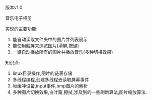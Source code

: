 版本v1.0

音乐电子相册

实现的主要功能:
1. 能自动读取文件夹中的图片并列表展示 
2. 能使用触屏来浏览图片(滑屏,按键) 
3. 一键自动播放所有的图片并播放音乐(多种切换效果) 

知识点:
1. linux目录操作,图片的链表存储 
2. 多线程编程,创建多线程去读取屏幕事件 
3. 帧缓冲设备,input事件,bmp图片的解析 
4. 多种图片切换效果,白叶窗,擦拭,涉及到的一些刷新算法,图片缩放算法. 
